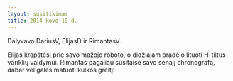 ```yaml
---
layout: susitikimas
title: 2014 kovo 19 d.
---
```

Dalyvavo DariusV, ElijasD ir RimantasV.


Elijas krapštėsi prie savo mažojo roboto, o didžiajam pradėjo
lituoti H-tiltus variklių valdymui. Rimantas pagaliau susitaisė
savo senajį chronografą, dabar vėl galės matuoti kulkos greitį!


